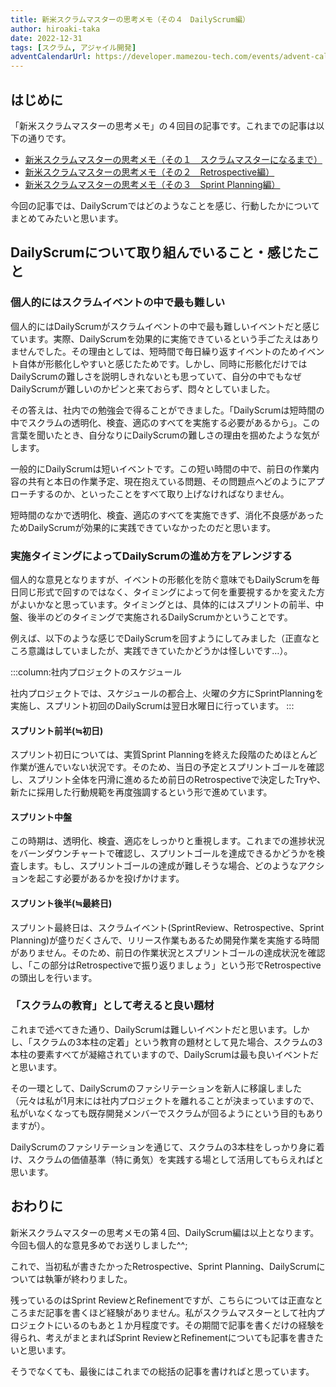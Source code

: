 ```yaml
---
title: 新米スクラムマスターの思考メモ（その４　DailyScrum編）
author: hiroaki-taka
date: 2022-12-31
tags: [スクラム, アジャイル開発]
adventCalendarUrl: https://developer.mamezou-tech.com/events/advent-calendar/2022/
---
```


## はじめに
「新米スクラムマスターの思考メモ」の４回目の記事です。これまでの記事は以下の通りです。

- [新米スクラムマスターの思考メモ（その１　スクラムマスターになるまで）](/blogs/2022/11/24/newcomer-scrum-master-01/)
- [新米スクラムマスターの思考メモ（その２　Retrospective編）](/blogs/2022/12/05/newcomer-scrum-master-02/)
- [新米スクラムマスターの思考メモ（その３　Sprint Planning編）](/blogs/2022/12/05/newcomer-scrum-master-03/)

今回の記事では、DailyScrumではどのようなことを感じ、行動したかについてまとめてみたいと思います。

## DailyScrumについて取り組んでいること・感じたこと

### 個人的にはスクラムイベントの中で最も難しい

個人的にはDailyScrumがスクラムイベントの中で最も難しいイベントだと感じています。実際、DailyScrumを効果的に実施できているという手ごたえはありませんでした。その理由としては、短時間で毎日繰り返すイベントのためイベント自体が形骸化しやすいと感じたためです。しかし、同時に形骸化だけではDailyScrumの難しさを説明しきれないとも思っていて、自分の中でもなぜDailyScrumが難しいのかピンと来ておらず、悶々としていました。

その答えは、社内での勉強会で得ることができました。「DailyScrumは短時間の中でスクラムの透明化、検査、適応のすべてを実施する必要があるから」。この言葉を聞いたとき、自分なりにDailyScrumの難しさの理由を掴めたような気がします。

一般的にDailyScrumは短いイベントです。この短い時間の中で、前日の作業内容の共有と本日の作業予定、現在抱えている問題、その問題点へどのようにアプローチするのか、といったことをすべて取り上げなければなりません。

短時間のなかで透明化、検査、適応のすべてを実施できず、消化不良感があったためDailyScrumが効果的に実践できていなかったのだと思います。


### 実施タイミングによってDailyScrumの進め方をアレンジする

個人的な意見となりますが、イベントの形骸化を防ぐ意味でもDailyScrumを毎日同じ形式で回すのではなく、タイミングによって何を重要視するかを変えた方がよいかなと思っています。タイミングとは、具体的にはスプリントの前半、中盤、後半のどのタイミングで実施されるDailyScrumかということです。

例えば、以下のような感じでDailyScrumを回すようにしてみました（正直なところ意識はしていましたが、実践できていたかどうかは怪しいです…）。

:::column:社内プロジェクトのスケジュール

社内プロジェクトでは、スケジュールの都合上、火曜の夕方にSprintPlanningを実施し、スプリント初回のDailyScrumは翌日水曜日に行っています。
:::

#### スプリント前半(≒初日)
スプリント初日については、実質Sprint Planningを終えた段階のためほとんど作業が進んでいない状況です。そのため、当日の予定とスプリントゴールを確認し、スプリント全体を円滑に進めるため前日のRetrospectiveで決定したTryや、新たに採用した行動規範を再度強調するという形で進めています。

#### スプリント中盤
この時期は、透明化、検査、適応をしっかりと重視します。これまでの進捗状況をバーンダウンチャートで確認し、スプリントゴールを達成できるかどうかを検査します。もし、スプリントゴールの達成が難しそうな場合、どのようなアクションを起こす必要があるかを投げかけます。

#### スプリント後半(≒最終日)
スプリント最終日は、スクラムイベント(SprintReview、Retrospective、Sprint Planning)が盛りだくさんで、リリース作業もあるため開発作業を実施する時間がありません。そのため、前日の作業状況とスプリントゴールの達成状況を確認し、「この部分はRetrospectiveで振り返りましょう」という形でRetrospectiveの頭出しを行います。

### 「スクラムの教育」として考えると良い題材

これまで述べてきた通り、DailyScrumは難しいイベントだと思います。しかし、「スクラムの3本柱の定着」という教育の題材として見た場合、スクラムの3本柱の要素すべてが凝縮されていますので、DailyScrumは最も良いイベントだと思います。

その一環として、DailyScrumのファシリテーションを新人に移譲しました（元々は私が1月末には社内プロジェクトを離れることが決まっていますので、私がいなくなっても既存開発メンバーでスクラムが回るようにという目的もありますが）。

DailyScrumのファシリテーションを通じて、スクラムの3本柱をしっかり身に着け、スクラムの価値基準（特に勇気）を実践する場として活用してもらえればと思います。

## おわりに

新米スクラムマスターの思考メモの第４回、DailyScrum編は以上となります。今回も個人的な意見多めでお送りしました^^;

これで、当初私が書きたかったRetrospective、Sprint Planning、DailyScrumについては執筆が終わりました。

残っているのはSprint ReviewとRefinementですが、こちらについては正直なところまだ記事を書くほど経験がありません。私がスクラムマスターとして社内プロジェクトにいるのもあと１か月程度です。その期間で記事を書くだけの経験を得られ、考えがまとまればSprint ReviewとRefinementについても記事を書きたいと思います。

そうでなくても、最後にはこれまでの総括の記事を書ければと思っています。
